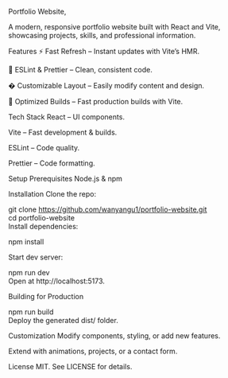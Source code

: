 Portfolio Website,

A modern, responsive portfolio website built with React and Vite, showcasing projects, skills, and professional information.

Features
⚡ Fast Refresh – Instant updates with Vite’s HMR.

🧹 ESLint & Prettier – Clean, consistent code.

� Customizable Layout – Easily modify content and design.

🚀 Optimized Builds – Fast production builds with Vite.

Tech Stack
React – UI components.

Vite – Fast development & builds.

ESLint – Code quality.

Prettier – Code formatting.

Setup
Prerequisites
Node.js & npm

Installation
Clone the repo:

git clone https://github.com/wanyangu1/portfolio-website.git  
cd portfolio-website  
Install dependencies:

npm install  

Start dev server:

npm run dev  
Open at http://localhost:5173.

Building for Production

npm run build  
Deploy the generated dist/ folder.

Customization
Modify components, styling, or add new features.

Extend with animations, projects, or a contact form.

License
MIT. See LICENSE for details.

